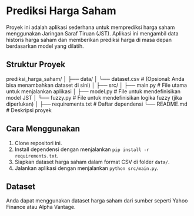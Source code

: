 # Prediksi Harga Saham

Proyek ini adalah aplikasi sederhana untuk memprediksi harga saham menggunakan Jaringan Saraf Tiruan (JST). Aplikasi ini mengambil data historis harga saham dan memberikan prediksi harga di masa depan berdasarkan model yang dilatih.

## Struktur Proyek

prediksi_harga_saham/ │ ├── data/ │ └── dataset.csv # (Opsional: Anda bisa menambahkan dataset di sini) │ ├── src/ │ ├── main.py # File utama untuk menjalankan aplikasi │ ├── model.py # File untuk mendefinisikan model JST │ └── fuzzy.py # File untuk mendefinisikan logika fuzzy (jika diperlukan) │ ├── requirements.txt # Daftar dependensi └── README.md # Deskripsi proyek

## Cara Menggunakan

1. Clone repositori ini.
2. Install dependensi dengan menjalankan `pip install -r requirements.txt`.
3. Siapkan dataset harga saham dalam format CSV di folder `data/`.
4. Jalankan aplikasi dengan menjalankan `python src/main.py`.

## Dataset

Anda dapat menggunakan dataset harga saham dari sumber seperti Yahoo Finance atau Alpha Vantage.